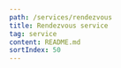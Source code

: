 ```yaml
---
path: /services/rendezvous
title: Rendezvous service
tag: service
content: README.md
sortIndex: 50
---
```

